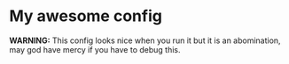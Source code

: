 # My awesome config

**WARNING:** This config looks nice when you run it but it is an abomination, may god have mercy if you have to debug this.
